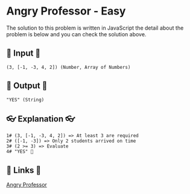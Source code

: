 # Angry Professor - Easy

The solution to this problem is written in JavaScript the detail about the problem is below and you can check the solution above.

## 🥚 Input 🥚

```
(3, [-1, -3, 4, 2]) (Number, Array of Numbers)
```

## 🐣 Output 🐣

```
"YES" (String)
```

## 👓 Explanation 👓

```
1# (3, [-1, -3, 4, 2]) => At least 3 are required
2# ([-1, -3]) => Only 2 students arrived on time
3# (2 >= 3) => Evaluate
4# "YES" 🎉
```

## 🔗 Links 🔗

[Angry Professor](https://www.hackerrank.com/challenges/angry-professor/problem)
